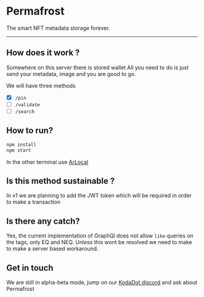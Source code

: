 # Permafrost

The smart NFT metadata storage forever.
________

## How does it work ?

Somewhere on this server there is stored wallet
All you need to do is just send your metadata, image and you are good to go.
 

We will have three methods 
 - [x] `/pin`
 - [ ] `/validate`
 - [ ] `/search`

## How to run? 

```bash
npm install
npm start
```
In the other terminal use 
[ArLocal](https://github.com/textury/arlocal)

## Is this method sustainable ? 

In v1 we are planning to add the JWT token which will be required in order to make a transaction

## Is there any catch? 

Yes, the current implementation of GraphQl does not allow `like` queries on the tags, only EQ and NEQ.
Unless this wont be resolved we need to make to make a server based workaround.

## Get in touch
We are still in alpha-beta mode, jump on our [KodaDot discord](https://discord.gg/35hzy2dXXh) and ask about Permafrost
